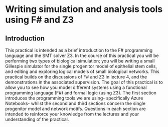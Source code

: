 # Writing simulation and analysis tools using F# and Z3

## Introduction

This practical is intended as a brief introduction to the F# programming language and the SMT solver Z3. In the course of this practical you will be performing two types of biological simulation; you will be writing a small Gillespie simulator for the single progenitor model of epithelial stem cells, and editing and exploring logical models of small biological networks. This practical builds on the discussions of F# and Z3 in lecture 4, and the demonstrations in the associated supervision. The goal of this practical is to allow you to see how you model different systems using a functional programming language (F#) and formal logic (using Z3). The first section introduces the programming tools we are using- specifically Azure Notebooks- whilst the second and third sections concern the single progenitor model and network motifs. Questions in each section are intended to reinforce your knowledge from the lectures and your understanding of the practical.
